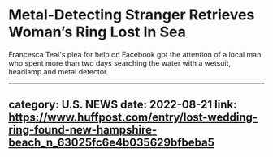 # Metal-Detecting Stranger Retrieves Woman’s Ring Lost In Sea

Francesca Teal's plea for help on Facebook got the attention of a local man who spent more than two days searching the water with a wetsuit, headlamp and metal detector.

---
category: U.S. NEWS
date: 2022-08-21
link: https://www.huffpost.com/entry/lost-wedding-ring-found-new-hampshire-beach_n_63025fc6e4b035629bfbeba5
---
